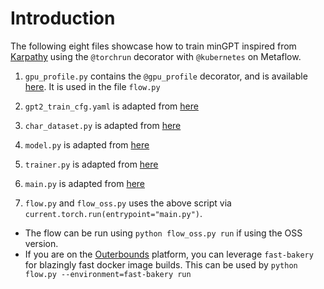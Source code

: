 # Introduction

The following eight files showcase how to train minGPT inspired from [Karpathy](https://github.com/karpathy/minGPT) using the `@torchrun` decorator with `@kubernetes` on Metaflow.

1. `gpu_profile.py` contains the `@gpu_profile` decorator, and is available [here](https://github.com/outerbounds/metaflow-gpu-profile). It is used in the file `flow.py`

2. `gpt2_train_cfg.yaml` is adapted from [here](https://github.com/pytorch/examples/blob/main/distributed/minGPT-ddp/mingpt/gpt2_train_cfg.yaml)

3. `char_dataset.py` is adapted from [here](https://github.com/pytorch/examples/blob/main/distributed/minGPT-ddp/mingpt/char_dataset.py)

4. `model.py` is adapted from [here](https://github.com/pytorch/examples/blob/main/distributed/minGPT-ddp/mingpt/model.py)

5. `trainer.py` is adapted from [here](https://github.com/pytorch/examples/blob/main/distributed/minGPT-ddp/mingpt/trainer.py)

6. `main.py` is adapted from [here](https://github.com/pytorch/examples/blob/main/distributed/minGPT-ddp/mingpt/main.py)

7. `flow.py` and `flow_oss.py` uses the above script via `current.torch.run(entrypoint="main.py")`.

- The flow can be run using `python flow_oss.py run` if using the OSS version.
- If you are on the [Outerbounds](https://outerbounds.com/) platform, you can leverage `fast-bakery` for blazingly fast docker image builds. This can be used by `python flow.py --environment=fast-bakery run`
